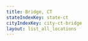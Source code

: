 ```yaml
---
title: Bridge, CT
stateIndexKey: state-ct
cityIndexKey: city-ct-bridge
layout: list_all_locations
---
```

